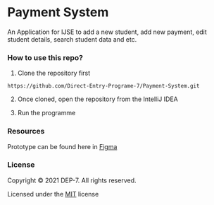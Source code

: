 # Payment System

An Application for IJSE to add a new student, add new payment, edit student details, search student data and etc. 

### How to use this repo?

1. Clone the repository first 

``https://github.com/Direct-Entry-Programe-7/Payment-System.git``

2. Once cloned, open the repository from the IntelliJ IDEA

3. Run the programme



### Resources

Prototype can be found here in [Figma](https://www.figma.com/file/53ZtLKJ9ULkVMzi588PPEl/Interface-Photo-types?node-id=0%3A2347) 

### License

Copyright &copy; 2021 DEP-7. All rights reserved.

Licensed under the [MIT]() license
